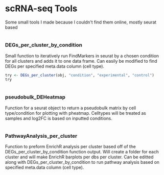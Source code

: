 # scRNA-seq Tools
Some small tools I made because I couldn't find them online, mostly seurat based

#

### DEGs_per_cluster_by_condition
Small function to iteratively run FindMarkers in seurat by a chosen condition for all clusters and adds it to one data frame. Can easily be modified to find DEGs per specified meta.data column (cell type).
```R
try <- DEGs_per_cluster(obj, "condition", "experimental", "control")
try
```
#
### pseudobulk_DEHeatmap
Function for a seurat object to return a pseudobulk matrix by cell type/condition for plotting with pheatmap. Celltypes will be treated as samples and log2FC is based on inputted conditions.

#
### PathwayAnalysis_per_cluster
Function to preform EnrichR analysis per cluster based off of the DEGs_per_cluster_by_condition function output. Will create a folder for each cluster and will make EnrichR barplots per dbs per cluster. Can be editted along with DEGs_per_cluster_by_condition to run pathway analysis based on specified meta.data column (cell type).
